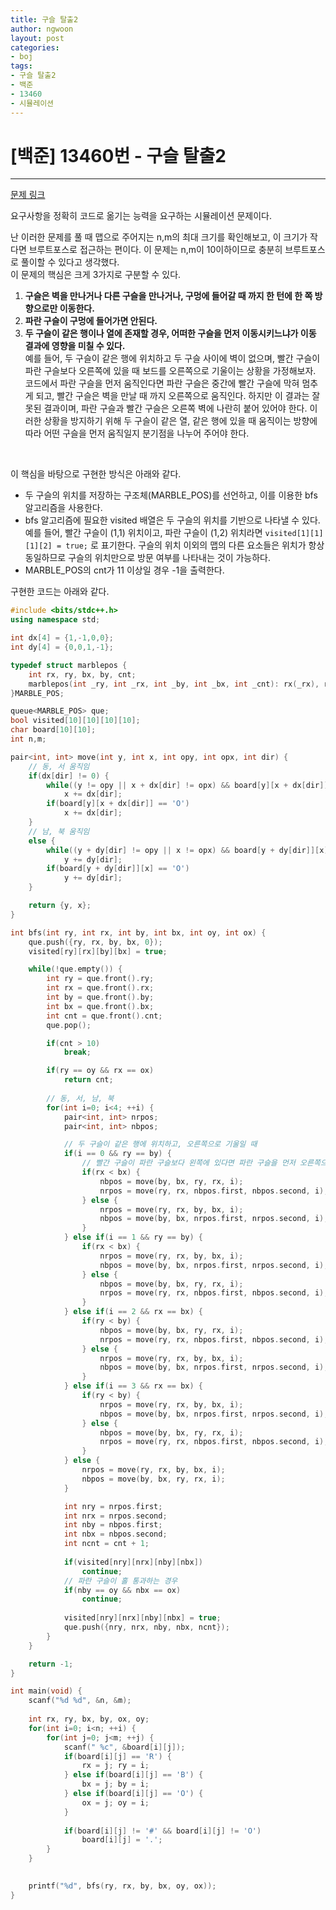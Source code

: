 ```yaml
---
title: 구슬 탈출2
author: ngwoon
layout: post
categories:
- boj
tags:
- 구슬 탈출2
- 백준
- 13460
- 시뮬레이션
---
```


# [백준] 13460번 - 구슬 탈출2
- - -

[문제 링크](https://www.acmicpc.net/problem/13460)

요구사항을 정확히 코드로 옮기는 능력을 요구하는 시뮬레이션 문제이다.

난 이러한 문제를 풀 때 맵으로 주어지는 n,m의 최대 크기를 확인해보고, 이 크기가 작다면 브루트포스로 접근하는 편이다. 이 문제는 n,m이 10이하이므로 충분히 브루트포스로 풀이할 수 있다고 생각했다.<br/>
이 문제의 핵심은 크게 3가지로 구분할 수 있다.
1. **구슬은 벽을 만나거나 다른 구슬을 만나거나, 구멍에 들어갈 때 까지 한 턴에 한 쪽 방향으로만 이동한다.**
2. **파란 구슬이 구멍에 들어가면 안된다.**
3. **두 구슬이 같은 행이나 열에 존재할 경우, 어떠한 구슬을 먼저 이동시키느냐가 이동 결과에 영향을 미칠 수 있다.**<br/>
    예를 들어, 두 구슬이 같은 행에 위치하고 두 구슬 사이에 벽이 없으며, 빨간 구슬이 파란 구슬보다 오른쪽에 있을 때 보드를 오른쪽으로 기울이는 상황을 가정해보자.
    코드에서 파란 구슬을 먼저 움직인다면 파란 구슬은 중간에 빨간 구슬에 막혀 멈추게 되고, 빨간 구슬은 벽을 만날 때 까지 오른쪽으로 움직인다. 하지만 이 결과는 잘못된 결과이며, 파란 구슬과 빨간 구슬은 오른쪽 벽에 나란히 붙어 있어야 한다.
    이러한 상황을 방지하기 위해 두 구슬이 같은 열, 같은 행에 있을 때 움직이는 방향에 따라 어떤 구슬을 먼저 움직일지 분기점을 나누어 주어야 한다.

<br/>

이 핵심을 바탕으로 구현한 방식은 아래와 같다.
* 두 구슬의 위치를 저장하는 구조체(MARBLE_POS)를 선언하고, 이를 이용한 bfs 알고리즘을 사용한다.
* bfs 알고리즘에 필요한 visited 배열은 두 구슬의 위치를 기반으로 나타낼 수 있다. 예를 들어, 빨간 구슬이 (1,1) 위치이고, 파란 구슬이 (1,2) 위치라면 `visited[1][1][1][2] = true;` 로 표기한다. 구슬의 위치 이외의 맵의 다른 요소들은 위치가 항상 동일하므로 구슬의 위치만으로 방문 여부를 나타내는 것이 가능하다.
* MARBLE_POS의 cnt가 11 이상일 경우 -1을 출력한다.

구현한 코드는 아래와 같다.
```cpp
#include <bits/stdc++.h>
using namespace std;

int dx[4] = {1,-1,0,0};
int dy[4] = {0,0,1,-1};

typedef struct marblepos {
    int rx, ry, bx, by, cnt;
    marblepos(int _ry, int _rx, int _by, int _bx, int _cnt): rx(_rx), ry(_ry), bx(_bx), by(_by), cnt(_cnt) {};
}MARBLE_POS;

queue<MARBLE_POS> que;
bool visited[10][10][10][10];
char board[10][10];
int n,m;

pair<int, int> move(int y, int x, int opy, int opx, int dir) {
    // 동, 서 움직임
    if(dx[dir] != 0) {
        while((y != opy || x + dx[dir] != opx) && board[y][x + dx[dir]] == '.')
            x += dx[dir];
        if(board[y][x + dx[dir]] == 'O')
            x += dx[dir];
    }
    // 남, 북 움직임
    else {
        while((y + dy[dir] != opy || x != opx) && board[y + dy[dir]][x] == '.')
            y += dy[dir];
        if(board[y + dy[dir]][x] == 'O')
            y += dy[dir];
    }

    return {y, x};
}

int bfs(int ry, int rx, int by, int bx, int oy, int ox) {
    que.push({ry, rx, by, bx, 0});
    visited[ry][rx][by][bx] = true;

    while(!que.empty()) {
        int ry = que.front().ry;
        int rx = que.front().rx;
        int by = que.front().by;
        int bx = que.front().bx;
        int cnt = que.front().cnt;
        que.pop();

        if(cnt > 10)
            break;

        if(ry == oy && rx == ox)
            return cnt;
        
        // 동, 서, 남, 북
        for(int i=0; i<4; ++i) {
            pair<int, int> nrpos;
            pair<int, int> nbpos;

            // 두 구슬이 같은 행에 위치하고, 오른쪽으로 기울일 때
            if(i == 0 && ry == by) {
                // 빨간 구슬이 파란 구슬보다 왼쪽에 있다면 파란 구슬을 먼저 오른쪽으로 이동시켜야한다.
                if(rx < bx) {
                    nbpos = move(by, bx, ry, rx, i);
                    nrpos = move(ry, rx, nbpos.first, nbpos.second, i);
                } else {
                    nrpos = move(ry, rx, by, bx, i);
                    nbpos = move(by, bx, nrpos.first, nrpos.second, i);
                }
            } else if(i == 1 && ry == by) {
                if(rx < bx) {
                    nrpos = move(ry, rx, by, bx, i);
                    nbpos = move(by, bx, nrpos.first, nrpos.second, i);
                } else {
                    nbpos = move(by, bx, ry, rx, i);
                    nrpos = move(ry, rx, nbpos.first, nbpos.second, i);
                }
            } else if(i == 2 && rx == bx) {
                if(ry < by) {
                    nbpos = move(by, bx, ry, rx, i);
                    nrpos = move(ry, rx, nbpos.first, nbpos.second, i);
                } else {
                    nrpos = move(ry, rx, by, bx, i);
                    nbpos = move(by, bx, nrpos.first, nrpos.second, i);
                }
            } else if(i == 3 && rx == bx) {
                if(ry < by) {
                    nrpos = move(ry, rx, by, bx, i);
                    nbpos = move(by, bx, nrpos.first, nrpos.second, i);
                } else {
                    nbpos = move(by, bx, ry, rx, i);
                    nrpos = move(ry, rx, nbpos.first, nbpos.second, i);
                }
            } else {
                nrpos = move(ry, rx, by, bx, i);
                nbpos = move(by, bx, ry, rx, i);
            }

            int nry = nrpos.first;
            int nrx = nrpos.second;
            int nby = nbpos.first;
            int nbx = nbpos.second;
            int ncnt = cnt + 1;
    
            if(visited[nry][nrx][nby][nbx])
                continue;
            // 파란 구슬이 홀 통과하는 경우
            if(nby == oy && nbx == ox)
                continue;
            
            visited[nry][nrx][nby][nbx] = true;
            que.push({nry, nrx, nby, nbx, ncnt});
        }
    }

    return -1;
}

int main(void) {
    scanf("%d %d", &n, &m);
    
    int rx, ry, bx, by, ox, oy;
    for(int i=0; i<n; ++i) {
        for(int j=0; j<m; ++j) {
            scanf(" %c", &board[i][j]);
            if(board[i][j] == 'R') {
                rx = j; ry = i;
            } else if(board[i][j] == 'B') {
                bx = j; by = i;
            } else if(board[i][j] == 'O') {
                ox = j; oy = i;
            }
            
            if(board[i][j] != '#' && board[i][j] != 'O')
                board[i][j] = '.';
        }
    }
    

    printf("%d", bfs(ry, rx, by, bx, oy, ox));
}
```
